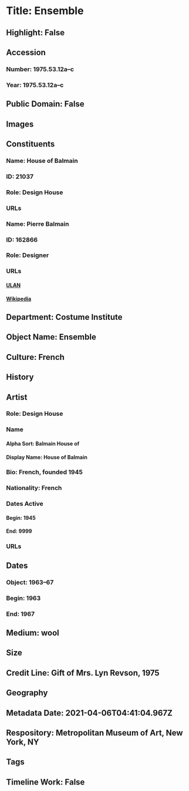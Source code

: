 # Title: Ensemble
## Highlight: False
## Accession
### Number: 1975.53.12a–c
### Year: 1975.53.12a–c
## Public Domain: False
## Images
## Constituents
### Name: House of Balmain
### ID: 21037
### Role: Design House
### URLs
### Name: Pierre Balmain
### ID: 162866
### Role: Designer
### URLs
#### [ULAN](http://vocab.getty.edu/page/ulan/500108816)
#### [Wikipedia](https://www.wikidata.org/wiki/Q551674)
## Department: Costume Institute
## Object Name: Ensemble
## Culture: French
## History
## Artist
### Role: Design House
### Name
#### Alpha Sort: Balmain House of
#### Display Name: House of Balmain
### Bio: French, founded 1945
### Nationality: French
### Dates Active
#### Begin: 1945
#### End: 9999
### URLs
## Dates
### Object: 1963–67
### Begin: 1963
### End: 1967
## Medium: wool
## Size
## Credit Line: Gift of Mrs. Lyn Revson, 1975
## Geography
## Metadata Date: 2021-04-06T04:41:04.967Z
## Respository: Metropolitan Museum of Art, New York, NY
## Tags
## Timeline Work: False